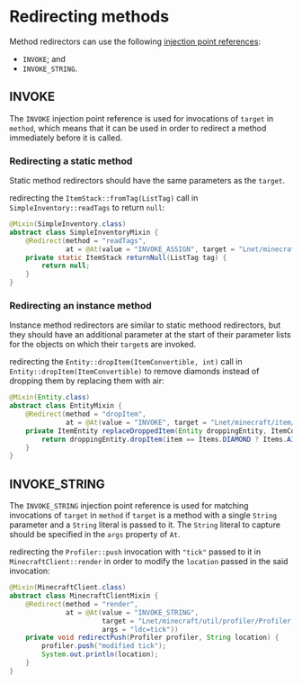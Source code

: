 # Redirecting methods

Method redirectors can use the following [injection point
references](https://github.com/SpongePowered/Mixin/wiki/Injection-Point-Reference):

- `INVOKE`; and
- `INVOKE_STRING`.

## INVOKE

The `INVOKE` injection point reference is used for invocations of
`target` in `method`, which means that it can be used in order to
redirect a method immediately before it is called.

### Redirecting a static method

Static method redirectors should have the same parameters as the
`target`.

redirecting the `ItemStack::fromTag(ListTag)` call in
`SimpleInventory::readTags` to return `null`:

```java
@Mixin(SimpleInventory.class)
abstract class SimpleInventoryMixin {
    @Redirect(method = "readTags",
              at = @At(value = "INVOKE_ASSIGN", target = "Lnet/minecraft/item/ItemStack;fromTag(Lnet/minecraft/nbt/ListTag;)Lnet/minecraft/item/ItemStack;"))
    private static ItemStack returnNull(ListTag tag) {
        return null;
    }
}
```

### Redirecting an instance method

Instance method redirectors are similar to static methood redirectors,
but they should have an additional parameter at the start of their
parameter lists for the objects on which their `target`s are invoked.

redirecting the `Entity::dropItem(ItemConvertible, int)` call in
`Entity::dropItem(ItemConvertible)` to remove diamonds instead of
dropping them by replacing them with air:

```java
@Mixin(Entity.class)
abstract class EntityMixin {
    @Redirect(method = "dropItem",
              at = @At(value = "INVOKE", target = "Lnet/minecraft/item/ItemStack;dropItem(Lnet/minecraft/item/ItemConvertible;I)Lnet/minecraft/entity/ItemEntity;"))
    private ItemEntity replaceDroppedItem(Entity droppingEntity, ItemConvertible item, int yOffset) {
        return droppingEntity.dropItem(item == Items.DIAMOND ? Items.AIR : item, yOffset);
    }
}
```

## INVOKE\_STRING

The `INVOKE_STRING` injection point reference is used for matching
invocations of `target` in `method` if `target` is a method with a
single `String` parameter and a `String` literal is passed to it. The
`String` literal to capture should be specified in the `args` property
of `At`.

redirecting the `Profiler::push` invocation with `"tick"` passed to it
in `MinecraftClient::render` in order to modify the `location` passed in
the said invocation:

```java
@Mixin(MinecraftClient.class)
abstract class MinecraftClientMixin {
    @Redirect(method = "render",
              at = @At(value = "INVOKE_STRING",
                       target = "Lnet/minecraft/util/profiler/Profiler;push(Ljava/lang/String;)V",
                       args = "ldc=tick"))
    private void redirectPush(Profiler profiler, String location) {
        profiler.push("modified tick");
        System.out.println(location);
    }
}
```

